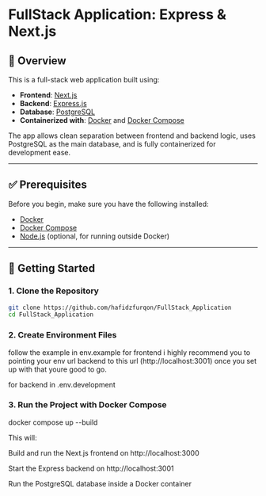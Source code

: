 # FullStack Application: Express & Next.js

## 📝 Overview

This is a full-stack web application built using:

- **Frontend**: [Next.js](https://nextjs.org/)
- **Backend**: [Express.js](https://expressjs.com/)
- **Database**: [PostgreSQL](https://www.postgresql.org/)
- **Containerized with**: [Docker](https://www.docker.com/) and [Docker Compose](https://docs.docker.com/compose/)

The app allows clean separation between frontend and backend logic, uses PostgreSQL as the main database, and is fully containerized for development ease.

---

## ✅ Prerequisites

Before you begin, make sure you have the following installed:

- [Docker](https://www.docker.com/get-started)
- [Docker Compose](https://docs.docker.com/compose/install/)
- [Node.js](https://nodejs.org/en/) (optional, for running outside Docker)

---

## 🚀 Getting Started

### 1. Clone the Repository

```bash
git clone https://github.com/hafidzfurqon/FullStack_Application
cd FullStack_Application
```

### 2. Create Environment Files

follow the example in env.example for frontend
i highly recommend you to pointing your env url backend to this url (http://localhost:3001) 
once you set up with that youre good to go.

for backend in .env.development 

### 3. Run the Project with Docker Compose

docker compose up --build

This will:

Build and run the Next.js frontend on http://localhost:3000

Start the Express backend on http://localhost:3001

Run the PostgreSQL database inside a Docker container
